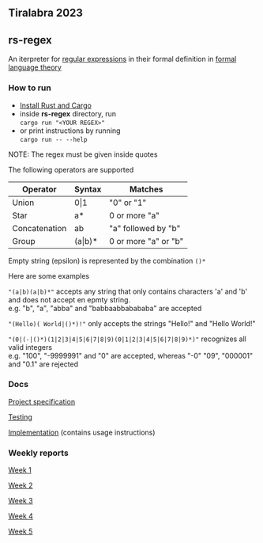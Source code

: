 ## Tiralabra 2023
## rs-regex

An iterpreter for 
[regular expressions](https://en.wikipedia.org/wiki/Regular_expression) 
in their formal definition in 
[formal language theory](https://en.wikipedia.org/wiki/Formal_language)


### How to run

- [Install Rust and Cargo](https://www.rust-lang.org/tools/install)
- inside **rs-regex** directory, run  
```cargo run "<YOUR REGEX>"```  
- or print instructions by running  
```cargo run -- --help```

NOTE: The regex must be given inside quotes

The following operators are supported

|Operator  |Syntax  | Matches|
--- | --- | --- |
|Union | 0\|1 | "0" or "1"|  
|Star |a* | 0 or more "a"|
|Concatenation | ab | "a" followed by "b"|
|Group | (a\|b)* | 0 or more "a" or "b"|

Empty string (epsilon) is represented by the combination ```()*```

Here are some examples

```"(a|b)(a|b)*"``` accepts any string that only contains characters 'a' and 'b' and does not accept en epmty string.  
e.g. "b", "a", "abba" and "babbaabbabababa" are accepted  

```"(Hello)( World|()*)!"``` only accepts the strings "Hello!" and "Hello World!"  

```"(0|(-|()*)(1|2|3|4|5|6|7|8|9)(0|1|2|3|4|5|6|7|8|9)*)"``` recognizes all valid integers  
e.g. "100", "-9999991" and "0" are accepted, whereas "-0" "09", "000001" and "0.1" are rejected  


### Docs

[Project specification](https://github.com/thiom/tiralab/blob/main/docs/specification_doc.md)

[Testing](https://github.com/thiom/tiralab/blob/main/docs/testing_doc.md)

[Implementation](https://github.com/thiom/tiralab/blob/main/docs/implementation_doc.pdf) 
(contains usage instructions)


### Weekly reports

[Week 1](https://github.com/thiom/tiralab/blob/main/docs/weekly_report_1.md)

[Week 2](https://github.com/thiom/tiralab/blob/main/docs/weekly_report_2.md)

[Week 3](https://github.com/thiom/tiralab/blob/main/docs/weekly_report_3.md)

[Week 4](https://github.com/thiom/tiralab/blob/main/docs/weekly_report_4.md)

[Week 5](https://github.com/thiom/tiralab/blob/main/docs/weekly_report_5.md)
